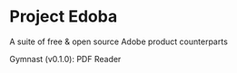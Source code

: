 # Project Edoba
A suite of free &amp; open source Adobe product counterparts

Gymnast (v0.1.0): PDF Reader
